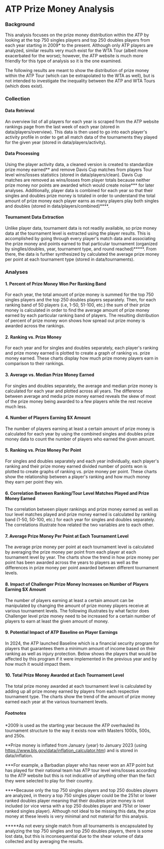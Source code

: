 # ATP Prize Money Analysis

### Background
This analysis focuses on the prize money distribution within the ATP by looking at the top 750 singles players and top 250 doubles players from each year starting in 2009* to the present. Although only ATP players are analyzed, similar results very much exist for the WTA Tour (albeit more exacerbated for the worse); however, the ATP website is much more friendly for this type of analysis so it is the one examined.

The following results are meant to show the distribution of prize money within the ATP Tour (which can be extrapolated to the WTA as well), but is not intended to investigate the inequality between the ATP and WTA Tours (which does exist).

### Collection

#### Data Retrieval
An overview list of all players for each year is scraped from the ATP website rankings page from the last week of each year (stored in data/players/overview). This data is then used to go into each player's activity profile in order to get all match data of the tournaments they played for the given year (stored in data/players/activity). 

#### Data Processing
Using the player activity data, a cleaned version is created to standardize prize money earned** and remove Davis Cup matches from players Tour level wins/losses statistics (stored in data/players/clean). Davis Cup matches are removed as wins/losses from player totals because neither prize money nor points are awarded which would create noise*** for later analyses. Additionally, player data is combined for each year so that their singles and doubles prize money is totaled in order to understand the total amount of prize money each player earns as many players play both singles and doubles (stored in data/players/combined)****.

#### Tournament Data Extraction
Unlike player data, tournament data is not readily available, so prize money data at the tournament level is extracted using the player results. This is accomplished by going through every player's match data and associating the prize money and points earned to that particular tournament (organized by singlles/doubles, year, tournament type, and round reached)*****. From there, the data is further synthesized by calculated the average prize money per point at each tournament type (stored in data/tournaments).


### Analyses

#### 1. Percent of Prize Money Won Per Ranking Band
For each year, the total amount of prize money is summed for the top 750 singles players and the top 250 doubles players separately. Then, for each ranking band of 50 players (i.e, 1-50, 51-100, etc.) the sum of their prize money is calculated in order to find the average amount of prize money earned by each particular ranking band of players. The resulting distribution of percent of prize money won shows how spread out prize money is awarded across the rankings.

#### 2. Ranking vs. Prize Money
For each year and for singles and doubles separately, each player's ranking and prize money earned is plotted to create a graph of ranking vs. prize money earned. These charts display how much prize money players earn in comparison to their rankings.

#### 3. Average vs. Median Prize Money Earned
For singles and doubles separately, the average and median prize money is calculated for each year and plotted across all years. The difference between average and media prize money earned reveals the skew of most of the prize money being awarded to a few players while the rest receive much less.

#### 4. Number of Players Earning $X Amount
The number of players earning at least a certain amount of prize money is calculated for each year by using the combined singles and doubles prize money data to count the number of players who earned the given amount.

#### 5. Ranking vs. Prize Money Per Point
For singles and doubles separately and each year individually, each player's ranking and their prize money earned divided number of points won is plotted to create graphs of ranking vs. prize money per point. These charts show the relationship between a player's ranking and how much money they earn per point they win.

#### 6. Correlation Between Ranking/Tour Level Matches Played and Prize Money Earned
The correlation between player rankings and prize money earned as well as tour level matches played and prize money earned is calculated by ranking band (1-50, 50-100, etc.) for each year for singles and doubles separately. The correlations illustrate how related the two variables are to each other.

#### 7. Average Prize Money Per Point at Each Tournament Level
The average prize money per point at each tournament level is calculated by averaging the prize money per point from each player at each tournament level by year. The charts show the trend in how prize money per point has been awarded across the years to players as well as the differences in prize money per point awarded between different tournament levels.

#### 8. Impact of Challenger Prize Money Increases on Number of Players Earning $X Amount
The number of players earning at least a certain amount can be manipulated by changing the amount of prize money players receive at various tournament levels. The following illustrates by what factor does Challenger level prize money need to be increased for a certain number of players to earn at least the given amount of money.

#### 9. Potential Impact of ATP Baseline on Player Earnings
In 2024, the ATP launched Baseline which is a financial security program for players that guarantees them a minimum amount of income based on their ranking as well as injury protection. Below shows the players that would be affected by this program if it were implemented in the previous year and by how much it would impact them.

#### 10. Total Prize Money Awarded at Each Tournament Level
The total prize money awarded at each tournament level is calculated by adding up all prize money earned by players from each respective tournament type. The charts show the trend of the amount of prize money earned each year at the various tournament levels.



##### Footnotes
*2009 is used as the starting year because the ATP overhauled its tournament structure to the way it exists now with Masters 1000s, 500s, and 250s.

**Prize money is inflated from January {year} to January 2023 (using https://www.bls.gov/data/inflation_calculator.htm) and is stored in data/inflation.

***For example, a Barbadian player who has never won an ATP point but has played for their national team has ATP tour level wins/losses according to the ATP website but this is not indicative of anything other than the fact they were selected to play for their country.

****Because only the top 750 singles players and top 250 doubles players are analyzed, in theory a top 750 singles player could be the 251st or lower ranked doubles player meaning that their doubles prize money is not included (or vice versa with a top 250 doubles player and 751st or lower ranked singles player). Although not ideal to be missing this data, the prize money at these levels is very minimal and not material for this analysis.

*****As not every single match from all tournaments is encapsulated by analyzing the top 750 singles and top 250 doubles players, there is some lost data, but this is inconsequential due to the shear volume of data collected and by averaging the results.
